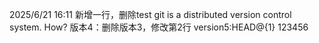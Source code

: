 2025/6/21 16:11
新增一行，删除test
git is a distributed version control system. How?
版本4：删除版本3，修改第2行
version5:HEAD@{1} 123456
